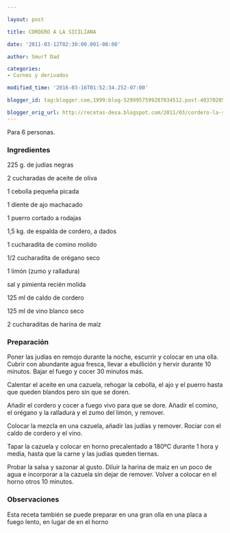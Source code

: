 ```yaml
---

layout: post

title: CORDERO A LA SICILIANA

date: '2011-03-12T02:30:00.001-08:00'

author: Smurf Dad

categories:
- Carnes y derivados

modified_time: '2016-03-16T01:52:34.252-07:00'

blogger_id: tag:blogger.com,1999:blog-5299957599287034512.post-4037020566649461480

blogger_orig_url: http://recetas-desa.blogspot.com/2011/03/cordero-la-siciliana.html
---
```


Para 6 personas.

<h3>Ingredientes</h3>

225 g. de judías negras

2 cucharadas de aceite de oliva

1 cebolla pequeña picada

1 diente de ajo machacado

1 puerro cortado a rodajas

1,5 kg. de espalda de cordero, a dados

1 cucharadita de comino molido

1/2 cucharadita de orégano seco

1 limón (zumo y ralladura)

sal y pimienta recién molida

125 ml de caldo de cordero

125 ml de vino blanco seco

2 cucharaditas de harina de maíz

<h3>Preparación</h3>

Poner las judías en remojo durante la noche, escurrir y colocar en una olla. Cubrir con abundante agua fresca, llevar a ebullición y hervir durante 10 minutos. Bajar el fuego y cocer 30 minutos más.

Calentar el aceite en una cazuela, rehogar la cebolla, el ajo y el puerro hasta que queden blandos pero sin que se doren.

Añadir el cordero y cocer a fuego vivo para que se dore. Añadir el comino, el orégano y la ralladura y el zumo del limón, y remover.

Colocar la mezcla en una cazuela, añadir las judías y remover. Rociar con el caldo de cordero y el vino.

Tapar la cazuela y colocar en horno precalentado a 180ºC durante 1 hora y media, hasta que la carne y las judías queden tiernas.

Probar la salsa y sazonar al gusto. Diluir la harina de maiz en un poco de agua e incorporar a la cazuela sin dejar de remover. Volver a colocar en el horno otros 10 minutos.

<h3>Observaciones</h3>

Esta receta también se puede preparar en una gran olla en una placa a fuego lento, en lugar de en el horno
